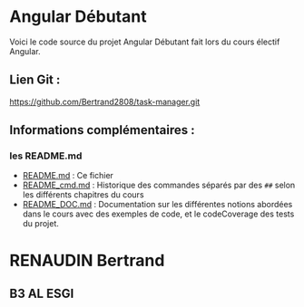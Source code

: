 # Angular Débutant

Voici le code source du projet Angular Débutant fait lors du cours électif Angular.

## Lien Git :
https://github.com/Bertrand2808/task-manager.git

## Informations complémentaires :

### les README.md

- [README.md](README.md) : Ce fichier
- [README_cmd.md](README_cmd.md) : Historique des commandes séparés par des `##` selon les différents chapitres du cours
- [README_DOC.md](README_doc.md) : Documentation sur les différentes notions abordées dans le cours avec des exemples de code, et le codeCoverage des tests du projet.

# RENAUDIN Bertrand
## B3 AL ESGI

